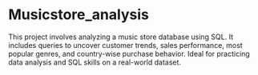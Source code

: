 # Musicstore_analysis

This project involves analyzing a music store database using SQL. It includes queries to uncover customer trends, sales performance, most popular genres, and country-wise purchase behavior. Ideal for practicing data analysis and SQL skills on a real-world dataset.

